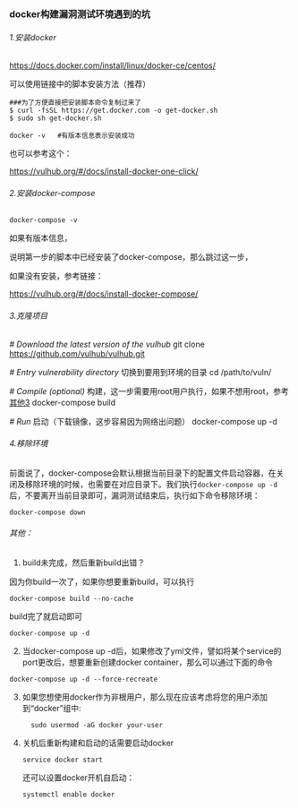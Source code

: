 ### **docker构建漏洞测试环境遇到的坑**

###### 1.安装docker

https://docs.docker.com/install/linux/docker-ce/centos/

可以使用链接中的脚本安装方法（推荐）

```
###为了方便直接把安装脚本命令复制过来了
$ curl -fsSL https://get.docker.com -o get-docker.sh
$ sudo sh get-docker.sh
```

```
docker -v   #有版本信息表示安装成功
```

也可以参考这个：

https://vulhub.org/#/docs/install-docker-one-click/



###### 2.安装docker-compose

```
docker-compose -v
```

如果有版本信息，

说明第一步的脚本中已经安装了docker-compose，那么跳过这一步，

如果没有安装，参考链接：

https://vulhub.org/#/docs/install-docker-compose/



###### 3.克隆项目

  *# Download the latest version of the vulhub* 
git clone https://github.com/vulhub/vulhub.git  

*# Entry vulnerability directory*  切换到要用到环境的目录
cd /path/to/vuln/ 

*# Compile (optional)* 	构建，这一步需要用root用户执行，如果不想用root，参考[其他3](#其他：)
docker-compose build 

*# Run* 	启动（下载镜像，这步容易因为网络出问题）
docker-compose up -d   



###### 4.移除环境

前面说了，docker-compose会默认根据当前目录下的配置文件启动容器，在关闭及移除环境的时候，也需要在对应目录下。我们执行`docker-compose up -d`后，不要离开当前目录即可，漏洞测试结束后，执行如下命令移除环境：

```
docker-compose down
```



###### 其他：

1. build未完成，然后重新build出错？


因为你build一次了，如果你想要重新build，可以执行

```
docker-compose build --no-cache
```

build完了就启动即可

```
docker-compose up -d
```

2. 当docker-compose up -d后，如果修改了yml文件，譬如将某个service的port更改后，想要重新创建docker container，那么可以通过下面的命令

```
docker-compose up -d --force-recreate
```

3. 如果您想使用docker作为非根用户，那么现在应该考虑将您的用户添加到“docker”组中:

   ```
     sudo usermod -aG docker your-user
   ```

4. 关机后重新构建和启动的话需要启动docker

   ```
   service docker start
   ```

   还可以设置docker开机自启动：
   
   ```
   systemctl enable docker
   ```
